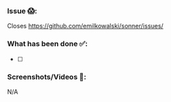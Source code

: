 ### Issue 😱:

Closes https://github.com/emilkowalski/sonner/issues/

### What has been done ✅:

- [ ]

### Screenshots/Videos 🎥:

N/A
